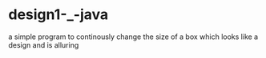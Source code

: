 # design1-_-java
a simple program to continously change the size of a box which looks like a design and is alluring

